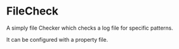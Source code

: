 # FileCheck

A simply file Checker which checks a log file for specific patterns.

It can be configured with a property file.
